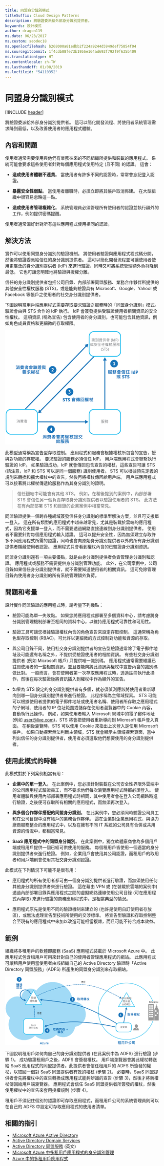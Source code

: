 ```yaml
---
title: 同盟身分識別模式
titleSuffix: Cloud Design Patterns
description: 將驗證委派給外部身分識別提供者。
keywords: 設計模式
author: dragon119
ms.date: 06/23/2017
ms.custom: seodec18
ms.openlocfilehash: b268000a81edbb2f224a9244d5949def75854f04
ms.sourcegitcommit: 1f4cdb08fe73b1956e164ad692f792f9f635b409
ms.translationtype: HT
ms.contentlocale: zh-TW
ms.lasthandoff: 01/08/2019
ms.locfileid: "54110352"
---
```

# <a name="federated-identity-pattern"></a>同盟身分識別模式

[!INCLUDE [header](../_includes/header.md)]

將驗證委派給外部身分識別提供者。 這可以簡化開發流程、將使用者系統管理需求降到最低，以及改善使用者的應用程式體驗。

## <a name="context-and-problem"></a>內容和問題

使用者通常需要使用與他們有業務往來的不同組織所提供和裝載的應用程式。 系統可能會要求這些使用者針對每個應用程式使用特定 (且不同) 的認證。 這會：

- **造成使用者體驗不連貫**。 當使用者有許多不同的認證時，常常會忘記登入認證。

- **暴露安全性弱點**。 當使用者離職時，必須立即將其帳戶取消佈建。 在大型組織中很容易忽略這一點。

- **造成使用者管理複雜化**。 系統管理員必須管理所有使用者的認證並執行額外的工作，例如提供密碼提醒。

使用者通常偏好針對所有這些應用程式使用相同的認證。

## <a name="solution"></a>解決方法

實作可以使用同盟身分識別的驗證機制。 將使用者驗證與應用程式程式碼分開，然後將驗證委派給信任的身分識別提供者。 這可以簡化開發流程並可讓使用者使用更廣泛的身分識別提供者 (IdP) 來進行驗證，同時又可將系統管理額外負荷降到最低。 它也可讓您明確地將驗證與授權分離。

信任的身分識別提供者包括公司目錄、內部部署同盟服務、業務合作夥伴所提供的其他安全性權杖服務 (STS)，或是能夠驗證具有 Microsoft、Google、Yahoo! 或 Facebook 等帳戶之使用者的社交身分識別提供者。

下圖說明當用戶端應用程式需要存取要求驗證之服務時的「同盟身分識別」模式。 驗證會由與 STS 合作的 IdP 執行。 IdP 會簽發提供受驗證使用者相關資訊的安全性權杖。 這項資訊 (稱為宣告) 包含使用者的身分識別，也可能包含其他資訊，例如角色成員資格和更細微的存取權限。

![同盟驗證概觀](./_images/federated-identity-overview.png)

此模型通常稱為宣告型存取控制。 應用程式和服務會根據權杖所包含的宣告，授與對功能的存取權。 要求驗證的服務必須信任 IdP。 用戶端應用程式會聯繫執行驗證的 IdP。 如果驗證成功，IdP 就會傳回包含宣告的權杖，這些宣告可讓 STS (請注意，IdP 和 STS 可以是同一個服務) 識別使用者。 STS 可以根據預先定義的規則來轉換和擴大權杖中的宣告，然後再將權杖傳回給用戶端。 用戶端應用程式可以接著將此權杖傳遞給服務作為其身分識別的證明。

> 信任鏈結中可能會有其他 STS。 例如，在稍後提到的案例中，內部部署 STS 會信任另一個負責存取身分識別提供者以驗證使用者的 STS。 此方法在有內部部署 STS 和目錄的企業案例中相當常見。

同盟驗證提供一個跨各種網域簽發信任身分識別的標準型解決方案，並且可支援單一登入。 這在所有類型的應用程式中越來越常見，尤其是裝載於雲端的應用程式，因為它支援單一登入，而不需要透過網路直接連線到身分識別提供者。 使用者不需要針對每個應用程式輸入認證。 這可以提升安全性，因為無須建立存取許多不同應用程式所需的認證，同時也會向原始身分識別提供者以外的所有身分識別提供者隱藏使用者認證。 應用程式只會看到權杖內含的已驗證身分識別資訊。

同盟身分識別還有一項主要優點，就是由身分識別提供者負責管理身分識別和認證。 應用程式或服務不需要提供身分識別管理功能。 此外，在公司案例中，公司目錄如果信任身分識別提供者，就不需要知道使用者的相關資訊。 這可免除管理目錄內使用者身分識別的所有系統管理額外負荷。

## <a name="issues-and-considerations"></a>問題和考量

設計實作同盟驗證的應用程式時，請考量下列幾點：

- 驗證可能為單一失敗點。 如果您將應用程式部署至多個資料中心，請考慮將身分識別管理機制部署至相同的資料中心，以維持應用程式可靠性和可用性。

- 驗證工具可讓您根據驗證權杖內含的角色宣告來設定存取控制。 這通常稱為角色型存取控制 (RBAC)，可允許以更細微的方式控制對功能和資源的存取。

- 與公司目錄不同，使用社交身分識別提供者的宣告型驗證通常除了電子郵件地址及可能還有名稱之外，不提供受驗證使用者的相關資訊。 有些社交身分識別提供者 (例如 Microsoft 帳戶) 只提供唯一識別碼。 應用程式通常需要維護已註冊使用者的一些相關資訊，並且要能夠將此資訊與權杖中宣告內含的識別碼做比對。 一般而言，會在使用者第一次存取應用程式時，透過註冊執行此操作，然後在每次驗證後將資訊插入到權杖中作為額外的宣告。

- 如果為 STS 設定的身分識別提供者有多個，就必須偵測應該將使用者重新導向到哪一個身分識別提供者來進行驗證。 此程序稱為主領域探索。 STS 可能可以根據使用者提供的電子郵件地址或使用者名稱、使用者所存取之應用程式的子網域、使用者的 IP 位址範圍或儲存在使用者瀏覽器中的 Cookie 內容，自動執行此操作。 例如，如果使用者輸入 Microsoft 網域中的電子郵件地址 (例如 user@live.com)，STS 將會把使用者重新導向到 Microsoft 帳戶登入頁面。 在稍後瀏覽時，STS 可以使用 Cookie 來指出上次登入是使用 Microsoft 帳戶。 如果自動探索無法判斷主領域，STS 就會顯示主領域探索頁面，當中列出信任的身分識別提供者，使用者必須選取他們想要使用的身分識別提供者。

## <a name="when-to-use-this-pattern"></a>使用此模式的時機

此模式對於下列案例相當有用：

- **企業中的單一登入**。 在此案例中，您必須針對裝載在公司安全性界限外雲端中的公司應用程式驗證員工，而不要求他們每次瀏覽應用程式時都必須登入。 使用者體驗與使用內部部署應用程式時相同，其中使用者會在登入公司網路時進行驗證，之後便可存取所有相關的應用程式，而無須再次登入。

- **與多個合作夥伴搭配的同盟身分識別**。 在此案例中，您必須同時驗證公司員工和在公司目錄中沒有帳戶的業務合作夥伴。 這在企業對企業應用程式、與協力廠商服務整合的應用程式中，以及在擁有不同 IT 系統的公司具有合併或共用資源的情況中，都相當常見。

- **SaaS 應用程式中的同盟身分識別**。 在此案例中，獨立軟體廠商會為多個用戶端或租用戶提供一個已經可供使用的服務。 每個租用戶皆使用一個適當的身分識別提供者來進行驗證。 例如，企業用戶會使用其公司認證，而租用戶的取用者和用戶端則會使用其社交身分識別認證。

此模式在下列情況下可能不是很有用：

- 應用程式的所有使用者都可由一個身分識別提供者進行驗證，而無須使用任何其他身分識別提供者來進行驗證。 這在藉由 VPN 或 (在裝載於雲端的案例中) 透過內部部署目錄與應用程式之間的虛擬網路連線使用公司目錄 (可在應用程式內存取) 來進行驗證的商務應用程式中，是相當典型的情況。

- 應用程式原先是使用不同的驗證機制來建立的 (也許是使用自訂使用者存放區)，或無法處理宣告型技術所使用的交涉標準。 將宣告型驗證和存取控制整合至現有的應用程式中來加以改進可能相當複雜，而且可能不符合成本效益。

## <a name="example"></a>範例

組織將多租用戶的軟體即服務 (SaaS) 應用程式裝載於 Microsoft Azure 中。 此應用程式包含租用戶可用來針對自己的使用者管理應用程式的網站。 此應用程式可讓租用戶使用當使用者由該組織自己的 Active Directory 驗證時「Active Directory 同盟服務」(ADFS) 所產生的同盟身分識別來存取網站。

![大型企業訂閱者的使用者如何存取應用程式](./_images/federated-identity-multitenat.png)

下圖說明租用戶如何向自己的身分識別提供者 (在此案例中為 ADFS) 進行驗證 (步驟 1)。 成功驗證租用戶之後，ADFS 會簽發權杖。 用戶端瀏覽器會將此權杖轉送給 SaaS 應用程式的同盟提供者，此提供者會信任租用戶的 ADFS 所簽發的權杖，以取回一個對 SaaS 同盟提供者有效的權杖 (步驟 2)。 必要時，SaaS 同盟提供者會先將權杖中的宣告轉換成應用程式能夠辨識的宣告 (步驟 3)，然後才將新權杖傳回給用戶端瀏覽器。 應用程式會信任 SaaS 同盟提供者所簽發的權杖，然後使用權杖中的宣告來套用授權規則 (步驟 4)。

租用戶不須記住個別的認證即可存取應用程式，而租用戶公司的系統管理員則可以在自己的 ADFS 中設定可存取應用程式的使用者清單。

## <a name="related-guidance"></a>相關的指引

- [Microsoft Azure Active Directory](https://azure.microsoft.com/services/active-directory/)
- [Active Directory Domain Services](https://msdn.microsoft.com/library/bb897402.aspx)
- [Active Directory 同盟服務](https://msdn.microsoft.com/library/bb897402.aspx) \(英文\)
- [Microsoft Azure 中多租用戶應用程式的身分識別管理](/azure/architecture/multitenant-identity)
- [Azure 中的多租用戶應用程式](/azure/dotnet-develop-multitenant-applications)
